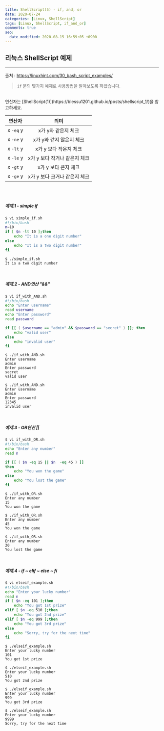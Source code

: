 ```yaml
---
title: ShellScript(5) - if, and, or
date: 2020-07-24
categories: [Linux, ShellScript]
tags: [Linux, ShellScript, if_and_or]
comments: true
seo:
  date_modified: 2020-08-15 16:59:05 +0900
---
```


## 리눅스 ShellScript 예제
---
출처 : <https://linuxhint.com/30_bash_script_examples/>

> `if` 문의 몇가지 예제로 사용방법을 알아보도록 하겠습니다.

<br>
연산자는 [ShellScript(1)](https://blessu1201.github.io/posts/shellscript_1/)을 참고하세요.

| 연산자 | 의미 |
|:--:|:--:|
| x `-eq` y | x가 y와 같은지 체크 |
| x `-ne` y | x가 y와 같지 않은지 체크 |
| x `-lt` y | x가 y 보다 작은지 체크 |
| x `-le` y | x가 y 보다 작거나 같은지 체크 |
| x `-gt` y | x가 y 보다 큰지 체크 |
| x `-ge` y | x가 y 보다 크거나 같은지 체크 |


<br>
<br>

##### 예제.1 - simple if

``` bash
$ vi simple_if.sh
#!/bin/bash
n=10
if [ $n -lt 10 ];then
    echo "It is a one digit number"
else
    echo "It is a two digit number"
fi
```
```
$ ./simple_if.sh
It is a two digit number
```

<br>

##### 예제.2 - AND연산  "&&"

``` bash
$ vi if_with_AND.sh
#!/bin/bash
echo "Enter username"
read username
echo "Enter password"
read password

if [[ ( $username == "admin" && $password == "secret" ) ]]; then
    echo "valid user"
else
    echo "invalid user"
fi
```
```
$ ./if_with_AND.sh
Enter username
admin
Enter password
secret
valid user
```
```
$ ./if_with_AND.sh
Enter username
admin
Enter password
12345
invalid user
```

<br>

##### 예제.3 - OR연산 ||

``` bash
$ vi if_with_OR.sh
#!/bin/bash
echo "Enter any number"
read n

if [[ ( $n -eq 15 || $n  -eq 45 ) ]]
then
    echo "You won the game"
else
    echo "You lost the game"
fi
```
```
$ ./if_with_OR.sh
Enter any number
15
You won the game
```
```
$ ./if_with_OR.sh
Enter any number
45
You won the game
```
```
$ ./if_with_OR.sh
Enter any number
20
You lost the game
```

<br>

##### 예제.4 - if ~ elif ~ else ~ fi

``` bash
$ vi elseif_example.sh
#!/bin/bash
echo "Enter your lucky number"
read n
if [ $n -eq 101 ];then
    echo "You got 1st prize"
elif [ $n -eq 510 ];then
    echo "You got 2nd prize"
elif [ $n -eq 999 ];then
    echo "You got 3rd prize"
else
    echo "Sorry, try for the next time"
fi
```
```
$ ./elseif_example.sh
Enter your lucky number
101
You got 1st prize
```
```
$ ./elseif_example.sh
Enter your lucky number
510
You got 2nd prize
```
```
$ ./elseif_example.sh
Enter your lucky number
999
You got 3rd prize
```
```
$ ./elseif_example.sh
Enter your lucky number
9999
Sorry, try for the next time
```
